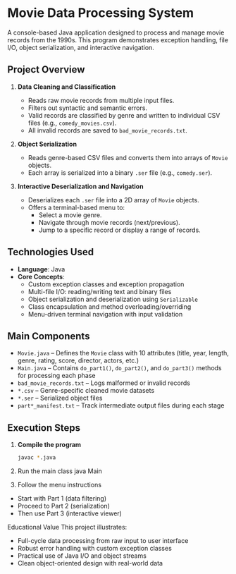 # Movie Data Processing System

A console-based Java application designed to process and manage movie records from the 1990s. This program demonstrates exception handling, file I/O, object serialization, and interactive navigation.

## Project Overview

1. **Data Cleaning and Classification**
   - Reads raw movie records from multiple input files.
   - Filters out syntactic and semantic errors.
   - Valid records are classified by genre and written to individual CSV files (e.g., `comedy_movies.csv`).
   - All invalid records are saved to `bad_movie_records.txt`.

2. **Object Serialization**
   - Reads genre-based CSV files and converts them into arrays of `Movie` objects.
   - Each array is serialized into a binary `.ser` file (e.g., `comedy.ser`).

3. **Interactive Deserialization and Navigation**
   - Deserializes each `.ser` file into a 2D array of `Movie` objects.
   - Offers a terminal-based menu to:
     - Select a movie genre.
     - Navigate through movie records (next/previous).
     - Jump to a specific record or display a range of records.

## Technologies Used

- **Language**: Java  
- **Core Concepts**:
  - Custom exception classes and exception propagation
  - Multi-file I/O: reading/writing text and binary files
  - Object serialization and deserialization using `Serializable`
  - Class encapsulation and method overloading/overriding
  - Menu-driven terminal navigation with input validation

## Main Components

- `Movie.java` – Defines the `Movie` class with 10 attributes (title, year, length, genre, rating, score, director, actors, etc.)
- `Main.java` – Contains `do_part1()`, `do_part2()`, and `do_part3()` methods for processing each phase
- `bad_movie_records.txt` – Logs malformed or invalid records
- `*.csv` – Genre-specific cleaned movie datasets
- `*.ser` – Serialized object files
- `part*_manifest.txt` – Track intermediate output files during each stage

## Execution Steps

1. **Compile the program**
   ```bash
   javac *.java

2. Run the main class
java Main


3. Follow the menu instructions
* Start with Part 1 (data filtering)
* Proceed to Part 2 (serialization)
* Then use Part 3 (interactive viewer)


Educational Value
This project illustrates:
* Full-cycle data processing from raw input to user interface
* Robust error handling with custom exception classes
* Practical use of Java I/O and object streams
* Clean object-oriented design with real-world data
